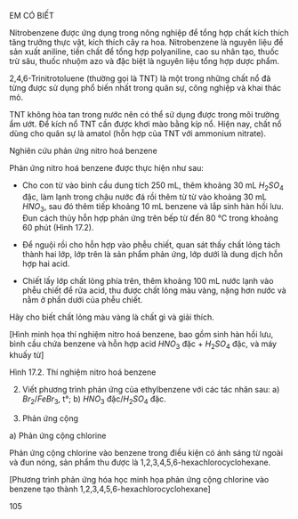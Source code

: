 EM CÓ BIẾT

Nitrobenzene được ứng dụng trong nông nghiệp để tổng hợp chất kích thích tăng trưởng thực vật, kích thích cây ra hoa. Nitrobenzene là nguyên liệu để sản xuất aniline, tiền chất để tổng hợp polyaniline, cao su nhân tạo, thuốc trừ sâu, thuốc nhuộm azo và đặc biệt là nguyên liệu tổng hợp dược phẩm.

2,4,6-Trinitrotoluene (thường gọi là TNT) là một trong những chất nổ đã từng được sử dụng phổ biến nhất trong quân sự, công nghiệp và khai thác mỏ.

TNT không hòa tan trong nước nên có thể sử dụng được trong môi trường ẩm ướt. Để kích nổ TNT cần được khơi mào bằng kíp nổ. Hiện nay, chất nổ dùng cho quân sự là amatol (hỗn hợp của TNT với ammonium nitrate).

Nghiên cứu phản ứng nitro hoá benzene

Phản ứng nitro hoá benzene được thực hiện như sau:

- Cho con từ vào bình cầu dung tích 250 mL, thêm khoảng 30 mL $H_2SO_4$ đặc, làm lạnh trong chậu nước đá rồi thêm từ từ vào khoảng 30 mL $HNO_3$, sau đó thêm tiếp khoảng 10 mL benzene và lắp sinh hàn hồi lưu. Đun cách thủy hỗn hợp phản ứng trên bếp từ đến 80 °C trong khoảng 60 phút (Hình 17.2).

- Để nguội rồi cho hỗn hợp vào phễu chiết, quan sát thấy chất lỏng tách thành hai lớp, lớp trên là sản phẩm phản ứng, lớp dưới là dung dịch hỗn hợp hai acid.

- Chiết lấy lớp chất lỏng phía trên, thêm khoảng 100 mL nước lạnh vào phễu chiết để rửa acid, thu được chất lỏng màu vàng, nặng hơn nước và nằm ở phần dưới của phễu chiết.

Hãy cho biết chất lỏng màu vàng là chất gì và giải thích.

[Hình minh họa thí nghiệm nitro hoá benzene, bao gồm sinh hàn hồi lưu, bình cầu chứa benzene và hỗn hợp acid $HNO_3$ đặc + $H_2SO_4$ đặc, và máy khuấy từ]

Hình 17.2. Thí nghiệm nitro hoá benzene

2. Viết phương trình phản ứng của ethylbenzene với các tác nhân sau:
a) $Br_2/FeBr_3$, t°;                b) $HNO_3$ đặc/$H_2SO_4$ đặc.

2. Phản ứng cộng

a) Phản ứng cộng chlorine

Phản ứng cộng chlorine vào benzene trong điều kiện có ánh sáng từ ngoài và đun nóng, sản phẩm thu được là 1,2,3,4,5,6-hexachlorocyclohexane.

[Phương trình phản ứng hóa học minh họa phản ứng cộng chlorine vào benzene tạo thành 1,2,3,4,5,6-hexachlorocyclohexane]

105